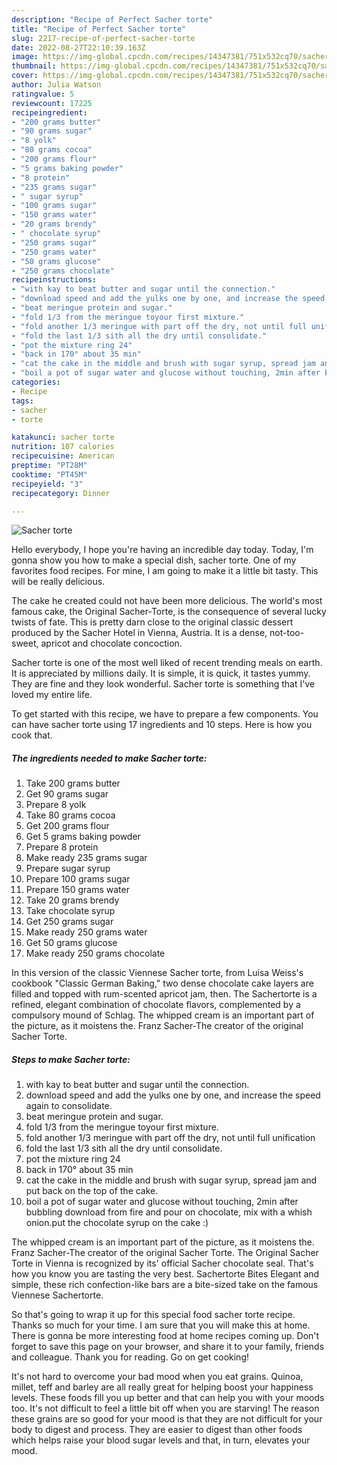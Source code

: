 ```yaml
---
description: "Recipe of Perfect Sacher torte"
title: "Recipe of Perfect Sacher torte"
slug: 2217-recipe-of-perfect-sacher-torte
date: 2022-08-27T22:10:39.163Z
image: https://img-global.cpcdn.com/recipes/14347381/751x532cq70/sacher-torte-recipe-main-photo.jpg
thumbnail: https://img-global.cpcdn.com/recipes/14347381/751x532cq70/sacher-torte-recipe-main-photo.jpg
cover: https://img-global.cpcdn.com/recipes/14347381/751x532cq70/sacher-torte-recipe-main-photo.jpg
author: Julia Watson
ratingvalue: 5
reviewcount: 17225
recipeingredient:
- "200 grams butter"
- "90 grams sugar"
- "8 yolk"
- "80 grams cocoa"
- "200 grams flour"
- "5 grams baking powder"
- "8 protein"
- "235 grams sugar"
- " sugar syrup"
- "100 grams sugar"
- "150 grams water"
- "20 grams brendy"
- " chocolate syrup"
- "250 grams sugar"
- "250 grams water"
- "50 grams glucose"
- "250 grams chocolate"
recipeinstructions:
- "with kay to beat butter and sugar until the connection."
- "download speed and add the yulks one by one, and increase the speed again to consolidate."
- "beat meringue protein and sugar."
- "fold 1/3 from the meringue toyour first mixture."
- "fold another 1/3 meringue with part off the dry, not until full unification"
- "fold the last 1/3 sith all the dry until consolidate."
- "pot the mixture ring 24"
- "back in 170° about 35 min"
- "cat the cake in the middle and brush with sugar syrup, spread jam and put back on the top of the cake."
- "boil a pot of sugar water and glucose without touching, 2min after bubbling download from fire and pour on chocolate, mix with a whish onion.put the chocolate syrup on the cake :)"
categories:
- Recipe
tags:
- sacher
- torte

katakunci: sacher torte 
nutrition: 107 calories
recipecuisine: American
preptime: "PT28M"
cooktime: "PT45M"
recipeyield: "3"
recipecategory: Dinner

---
```



![Sacher torte](https://img-global.cpcdn.com/recipes/14347381/751x532cq70/sacher-torte-recipe-main-photo.jpg)

Hello everybody, I hope you're having an incredible day today. Today, I'm gonna show you how to make a special dish, sacher torte. One of my favorites food recipes. For mine, I am going to make it a little bit tasty. This will be really delicious.

The cake he created could not have been more delicious. The world&#39;s most famous cake, the Original Sacher-Torte, is the consequence of several lucky twists of fate. This is pretty darn close to the original classic dessert produced by the Sacher Hotel in Vienna, Austria. It is a dense, not-too-sweet, apricot and chocolate concoction.

Sacher torte is one of the most well liked of recent trending meals on earth. It is appreciated by millions daily. It is simple, it is quick, it tastes yummy. They are fine and they look wonderful. Sacher torte is something that I've loved my entire life.


To get started with this recipe, we have to prepare a few components. You can have sacher torte using 17 ingredients and 10 steps. Here is how you cook that.

<!--inarticleads1-->

##### The ingredients needed to make Sacher torte:

1. Take 200 grams butter
1. Get 90 grams sugar
1. Prepare 8 yolk
1. Take 80 grams cocoa
1. Get 200 grams flour
1. Get 5 grams baking powder
1. Prepare 8 protein
1. Make ready 235 grams sugar
1. Prepare  sugar syrup
1. Prepare 100 grams sugar
1. Prepare 150 grams water
1. Take 20 grams brendy
1. Take  chocolate syrup
1. Get 250 grams sugar
1. Make ready 250 grams water
1. Get 50 grams glucose
1. Make ready 250 grams chocolate


In this version of the classic Viennese Sacher torte, from Luisa Weiss&#39;s cookbook &#34;Classic German Baking,&#34; two dense chocolate cake layers are filled and topped with rum-scented apricot jam, then. The Sachertorte is a refined, elegant combination of chocolate flavors, complemented by a compulsory mound of Schlag. The whipped cream is an important part of the picture, as it moistens the. Franz Sacher-The creator of the original Sacher Torte. 

<!--inarticleads2-->

##### Steps to make Sacher torte:

1. with kay to beat butter and sugar until the connection.
1. download speed and add the yulks one by one, and increase the speed again to consolidate.
1. beat meringue protein and sugar.
1. fold 1/3 from the meringue toyour first mixture.
1. fold another 1/3 meringue with part off the dry, not until full unification
1. fold the last 1/3 sith all the dry until consolidate.
1. pot the mixture ring 24
1. back in 170° about 35 min
1. cat the cake in the middle and brush with sugar syrup, spread jam and put back on the top of the cake.
1. boil a pot of sugar water and glucose without touching, 2min after bubbling download from fire and pour on chocolate, mix with a whish onion.put the chocolate syrup on the cake :)


The whipped cream is an important part of the picture, as it moistens the. Franz Sacher-The creator of the original Sacher Torte. The Original Sacher Torte in Vienna is recognized by its&#39; official Sacher chocolate seal. That&#39;s how you know you are tasting the very best. Sachertorte Bites Elegant and simple, these rich confection-like bars are a bite-sized take on the famous Viennese Sachertorte. 

So that's going to wrap it up for this special food sacher torte recipe. Thanks so much for your time. I am sure that you will make this at home. There is gonna be more interesting food at home recipes coming up. Don't forget to save this page on your browser, and share it to your family, friends and colleague. Thank you for reading. Go on get cooking!

It's not hard to overcome your bad mood when you eat grains. Quinoa, millet, teff and barley are all really great for helping boost your happiness levels. These foods fill you up better and that can help you with your moods too. It's not difficult to feel a little bit off when you are starving! The reason these grains are so good for your mood is that they are not difficult for your body to digest and process. They are easier to digest than other foods which helps raise your blood sugar levels and that, in turn, elevates your mood.
